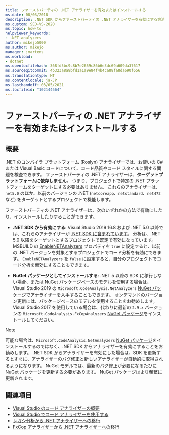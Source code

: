 ```yaml
---
title: ファーストパーティの .NET アナライザーを有効またはインストールする
ms.date: 08/03/2018
description: .NET SDK からファーストパーティの .NET アナライザーを有効にする方法、または NuGet パッケージとしてこれらのアナライザーをインストールする方法について説明します。
ms.custom: SEO-VS-2020
ms.topic: how-to
helpviewer_keywords:
- .NET analyzers
author: mikejo5000
ms.author: mikejo
manager: jmartens
ms.workload:
- dotnet
ms.openlocfilehash: 368fd5bc9c8b7e2659c86b6e3dc69a609da37617
ms.sourcegitcommit: 4b323a8a8bfd1a1a9e84f4b4ca88fa8da690f656
ms.translationtype: HT
ms.contentlocale: ja-JP
ms.lasthandoff: 03/05/2021
ms.locfileid: "102144664"
---
```

# <a name="enable-or-install-first-party-net-analyzers"></a>ファーストパーティの .NET アナライザーを有効またはインストールする

## <a name="overview"></a>概要

.NET のコンパイラ プラットフォーム (Roslyn) アナライザーでは、お使いの C# または Visual Basic コードについて、コード品質やコード スタイルに関する問題を検査できます。 ファーストパーティの .NET アナライザーは、**ターゲットプラットフォームに依存しません**。 つまり、プロジェクトで特定の .NET プラットフォームをターゲットにする必要はありません。 これらのアナライザーは、`net5.0` のほか、以前のバージョンの .NET (`netcoreapp`、`netstandard`、`net472` など) をターゲットとするプロジェクトで機能します。

ファーストパーティの .NET アナライザーは、次のいずれかの方法で有効にしたり、インストールしたりすることができます。

- **.NET SDK から有効にする**: Visual Studio 2019 16.8 および .NET 5.0 以降では、これらのアナライザーが [.NET SDK に含まれています](/dotnet/fundamentals/code-analysis/overview)。 分析は、.NET 5.0 以降をターゲットとするプロジェクトで既定で有効になっています。 MSBUILD の [EnableNETAnalyzers](/dotnet/core/project-sdk/msbuild-props#enablenetanalyzers) プロパティを `true` に設定すると、以前の .NET バージョンを対象とするプロジェクトでコード分析を有効にできます。 `EnableNETAnalyzers` を `false` に設定すると、自分のプロジェクトでコード分析を無効にすることもできます。

- **NuGet パッケージとしてインストールする**: .NET 5 以降の SDK に移行しない場合、または NuGet パッケージベースのモデルを使用する場合は、Visual Studio 2019 の `Microsoft.CodeAnalysis.NetAnalyzers` [NuGet パッケージ](https://www.nuget.org/packages/Microsoft.CodeAnalysis.NetAnalyzers)でアナライザーを入手することもできます。  オンデマンドのバージョン更新には、パッケージベースのモデルを使用することをお勧めします。 Visual Studio 2017 を使用している場合は、代わりに最新の `2.9.x` バージョンの `Microsoft.CodeAnalysis.FxCopAnalyzers` [NuGet パッケージ](https://www.nuget.org/packages/Microsoft.CodeAnalysis.FxCopAnalyzers/)をインストールしてください。

> [!NOTE]
> 可能な場合は、`Microsoft.CodeAnalysis.NetAnalyzers` [NuGet パッケージ](https://www.nuget.org/packages/Microsoft.CodeAnalysis.NetAnalyzers)をインストールするのではなく、.NET SDK からアナライザーを有効にすることをお勧めします。 .NET SDK からアナライザーを有効にした場合は、SDK を更新するとすぐに、アナライザーのバグ修正と新しいアナライザーが自動的に取得されるようになります。 NuGet モデルでは、最新のバグ修正が必要になるたびに NuGet パッケージを更新する必要があります。 NuGet パッケージはより頻繁に更新されます。

## <a name="see-also"></a>関連項目

- [Visual Studio のコード アナライザーの概要](roslyn-analyzers-overview.md)
- [Visual Studio でコード アナライザーを使用する](use-roslyn-analyzers.md)
- [レガシ分析から .NET アナライザーへの移行](migrate-from-legacy-analysis-to-net-analyzers.md)
- [FxCop アナライザーから .NET アナライザーへの移行](migrate-from-fxcop-analyzers-to-net-analyzers.md)
